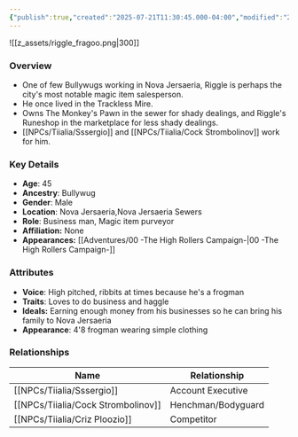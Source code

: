 ```yaml
---
{"publish":true,"created":"2025-07-21T11:30:45.000-04:00","modified":"2025-09-17T12:46:07.477-04:00","published":"2025-09-17T12:46:07.477-04:00","cssclasses":"","Age":"45","Ancestry":"Bullywug","Gender":"Male","Location":["Nova Jersaeria","Nova Jersaeria Sewers"],"Role":["Business man, Magic item purveyor"],"Affiliation":["None"],"Appearances":["[[00 -The High Rollers Campaign-]]"]}
---
```



![[z_assets/riggle_fragoo.png|300]]

### Overview
- One of few Bullywugs working in Nova Jersaeria, Riggle is perhaps the city's most notable magic item salesperson.
- He once lived in the Trackless Mire.
- Owns The Monkey's Pawn in the sewer for shady dealings, and Riggle's Runeshop in the marketplace for less shady dealings.
- [[NPCs/Tiialia/Sssergio]] and [[NPCs/Tiialia/Cock Strombolinov]] work for him.

### Key Details
- **Age**: 45
- **Ancestry**: Bullywug
- **Gender**: Male
- **Location**: Nova Jersaeria,Nova Jersaeria Sewers
- **Role**: Business man, Magic item purveyor
- **Affiliation:** None
- **Appearances:** [[Adventures/00 -The High Rollers Campaign-\|00 -The High Rollers Campaign-]]

### Attributes
- **Voice**: High pitched, ribbits at times because he's a frogman
- **Traits**: Loves to do business and haggle
- **Ideals:** Earning enough money from his businesses so he can bring his family to Nova Jersaeria
- **Appearance**: 4'8 frogman wearing simple clothing

### Relationships

| Name                  | Relationship       |
| --------------------- | ------------------ |
| [[NPCs/Tiialia/Sssergio]]          | Account Executive  |
| [[NPCs/Tiialia/Cock Strombolinov]] | Henchman/Bodyguard |
| [[NPCs/Tiialia/Criz Ploozio]]      | Competitor         |
